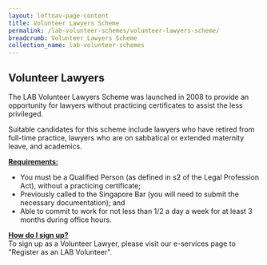 ```yaml
---
layout: leftnav-page-content
title: Volunteer Lawyers Scheme
permalink: /lab-volunteer-schemes/volunteer-lawyers-scheme/
breadcrumb: Volunteer Lawyers Scheme
collection_name: lab-volunteer-schemes
---
```


Volunteer Lawyers 
---

The LAB Volunteer Lawyers Scheme was launched in 2008 to provide an opportunity for lawyers without practicing certificates to assist the less privileged.

Suitable candidates for this scheme include lawyers who have retired from full-time practice, lawyers who are on sabbatical or extended maternity leave, and academics.

<b> <u>Requirements: </u> </b> <br>
* You must be a Qualified Person (as defined in s2 of the Legal Profession Act), without a practicing certificate;
* Previously called to the Singapore Bar (you will need to submit the necessary documentation); and 
* Able to commit to work for not less than 1/2 a day a week for at least 3 months during office hours. <br>

 
<b> <u>How do I sign up? </u> </b> <br>
To sign up as a Volunteer Lawyer, please visit our e-services page to "Register as an LAB Volunteer".

